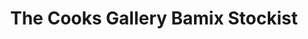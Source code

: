 ---
title: "The Cooks Gallery Bamix Stockist"
url: /bendigo/the-cooks-gallery-bamix-stockist/
shop: gift
---